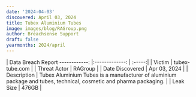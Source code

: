 ```yaml
---
date: '2024-04-03'
discovered: April 03, 2024
title: Tubex Aluminium Tubes
image: images/blog/RAGroup.png
author: Breachsense Support
draft: false
yearmonths: 2024/april
---
```



| Data Breach Report
------------:     |:-------------:    | :-----:|
| Victim      | tubex-tube.com      | 
| Threat Actor      | RAGroup      | 
| Date Discovered      | Apr 03, 2024      | 
| Description      | Tubex Aluminium Tubes is a manufacturer of aluminium package and tubes, technical, cosmetic and pharma packaging.      | 
| Leak Size      | 476GB      | 

